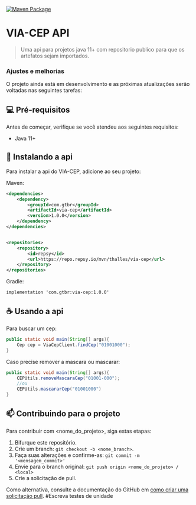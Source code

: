 [![Maven Package](https://github.com/ThallesT/via-cep/actions/workflows/maven-publish.yml/badge.svg)](https://github.com/ThallesT/via-cep/actions/workflows/maven-publish.yml)

# VIA-CEP API

> Uma api para projetos java 11+ com repositorio publico para que os artefatos sejam importados.


### Ajustes e melhorias

O projeto ainda está em desenvolvimento e as próximas atualizações serão voltadas nas seguintes tarefas:

## 💻 Pré-requisitos

Antes de começar, verifique se você atendeu aos seguintes requisitos:
* Java 11+


## 🚀 Instalando a api

Para instalar a api do VIA-CEP, adicione ao seu projeto:

Maven:
```XML
<dependencies>
    <dependency>
        <groupId>com.gtbr</groupId>
        <artifactId>via-cep</artifactId>
        <version>1.0.0</version>
    </dependency>
</dependencies>


<repositories>
    <repository>
        <id>repsy</id>
        <url>https://repo.repsy.io/mvn/thalles/via-cep</url>
    </repository>
</repositories>
```
Gradle:
```
implementation 'com.gtbr:via-cep:1.0.0'
```

## ☕ Usando a api


Para buscar um cep:
```JAVA
public static void main(String[] args){
    Cep cep = ViaCepClient.findCep("01001000");
}
```
Caso precise remover a mascara ou mascarar:
```JAVA
public static void main(String[] args){
    CEPUtils.removeMascaraCep("01001-000");
    //ou
    CEPUtils.mascararCep("01001000")
}
```


## 📫 Contribuindo para o projeto
Para contribuir com <nome_do_projeto>, siga estas etapas:

1. Bifurque este repositório.
2. Crie um branch: `git checkout -b <nome_branch>`.
3. Faça suas alterações e confirme-as: `git commit -m '<mensagem_commit>'`
4. Envie para o branch original: `git push origin <nome_do_projeto> / <local>`
5. Crie a solicitação de pull.
   

Como alternativa, consulte a documentação do GitHub em [como criar uma solicitação pull](https://help.github.com/en/github/collaborating-with-issues-and-pull-requests/creating-a-pull-request).
#Escreva testes de unidade
